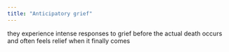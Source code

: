 ```yaml
---
title: "Anticipatory grief"
---
```

they experience intense responses to grief before the actual death occurs and often feels relief when it finally comes

